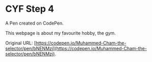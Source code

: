 # CYF Step 4

A Pen created on CodePen.

This webpage is about my favourite hobby, the gym.

Original URL: [https://codepen.io/Muhammed-Cham-the-selector/pen/bNENMzj](https://codepen.io/Muhammed-Cham-the-selector/pen/bNENMzj).


